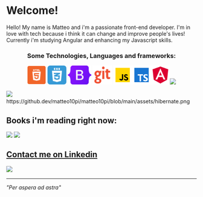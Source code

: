 # Welcome!

Hello! My name is Matteo and i'm a passionate front-end developer. I'm in love with tech because i think it can change and improve people's lives!
Currently i'm studying Angular and enhancing my Javascript skills.

<h3 align="center"> Some Technologies, Languages and frameworks:</h1>

 <p align="center"><img src="https://github.com/matteo10pi/matteo10pi/blob/main/assets/html.png" width="50px">   <img src="https://github.com/matteo10pi/matteo10pi/blob/main/assets/css3.png" width="50px"> <img src="https://github.com/matteo10pi/matteo10pi/blob/main/assets/bootstrap-logo.svg" height="50px">   <img src="https://github.com/matteo10pi/matteo10pi/blob/main/assets/git.png" width="50px">
 <img src="https://github.com/matteo10pi/matteo10pi/blob/main/assets/js.png" width="50px"><img src="https://github.com/matteo10pi/matteo10pi/blob/main/assets/ts.png" height="50px"><img src="https://github.com/matteo10pi/matteo10pi/blob/main/assets/ang.png" width="50px"><img src="https://loghi-famosi.com/wp-content/uploads/2021/01/Adobe-Photoshop-Logo.png" height="50px"></p>
 <img src="https://github.dev/matteo10pi/matteo10pi/blob/main/assets/java.png">
 https://github.dev/matteo10pi/matteo10pi/blob/main/assets/hibernate.png

## Books i'm reading right now:
<img src="https://images-na.ssl-images-amazon.com/images/I/91asIC1fRwL.jpg" height="200px"> <img src="https://images-na.ssl-images-amazon.com/images/I/41xShlnTZTL._SX376_BO1,204,203,200_.jpg" height="200px">

## <a href="https://www.linkedin.com/in/matteopiga/">Contact me on Linkedin</a>
<a href="https://www.linkedin.com/in/matteopiga/"><img src="https://img.shields.io/badge/LinkedIn-0077B5?style=for-the-badge&logo=linkedin&logoColor=white" height="50px"></a>
<hr>

<i>"Per aspera ad astra"</i>


